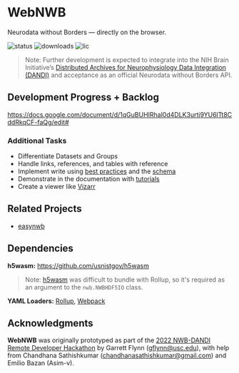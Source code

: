 # WebNWB
Neurodata without Borders — directly on the browser.

![status](https://img.shields.io/npm/v/webnwb) 
![downloads](https://img.shields.io/npm/dt/webnwb)
![lic](https://img.shields.io/npm/l/webnwb)

> Note: Further development is expected to integrate into the NIH Brain Initiative’s [Distributed Archives for Neurophysiology Data Integration (DANDI)](https://gui.dandiarchive.org/#/) and acceptance as an official Neurodata without Borders API.

## Development Progress + Backlog
https://docs.google.com/document/d/1qGuBUHIRhal0d4DLK3urtj9YU6lTt8CddRkqCF-faQg/edit#

### Additional Tasks
- Differentiate Datasets and Groups
- Handle links, references, and tables with reference
- Implement write using [best practices](https://www.nwb.org/best-practices/) and the [schema](https://nwb-schema.readthedocs.io/en/latest/format_description.html#nwbcontainer-nwbdata-nwbdatainterface-base-neurodata-types-for-containers-and-datasets)
- Demonstrate in the documentation with [tutorials](https://pynwb.readthedocs.io/en/latest/tutorials/general/scratch.html#raw-data)
- Create a viewer like [Vizarr](https://github.com/hms-dbmi/vizarr)

## Related Projects
- [easynwb](https://github.com/garrettmflynn/easynwb)

## Dependencies
**h5wasm:** https://github.com/usnistgov/h5wasm
> Note: [h5wasm](https://github.com/usnistgov/h5wasm) was difficult to bundle with Rollup, so it's required as an argument to the `nwb.NWBHDF5IO` class.

**YAML Loaders:** [Rollup](https://www.npmjs.com/package/@rollup/plugin-yaml), [Webpack](https://github.com/eemeli/yaml-loader)

## Acknowledgments
**WebNWB** was originally prototyped as part of the [2022 NWB-DANDI Remote Developer Hackathon](https://neurodatawithoutborders.github.io/nwb_hackathons/HCK12_2022_Remote/) by Garrett Flynn (gflynn@usc.edu), with help from Chandhana Sathishkumar (chandhanasathishkumar@gmail.com) and Emilio Bazan (Asim-v).
